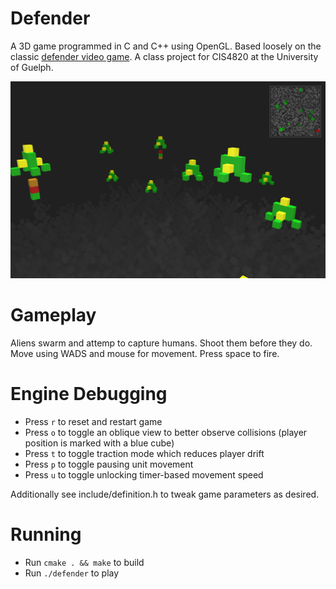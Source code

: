 # Defender

A 3D game programmed in C and C++ using OpenGL. Based loosely on the classic [defender video game](https://en.wikipedia.org/wiki/Defender_(1981_video_game)). A class project for CIS4820 at the University of Guelph.

![](assets/screenshot.png)

# Gameplay

Aliens swarm and attemp to capture humans. Shoot them before they do. Move using WADS and mouse for movement. Press space to fire. 

# Engine Debugging

- Press `r` to reset and restart game
- Press `o` to toggle an oblique view to better observe collisions (player position is marked with a blue cube)
- Press `t` to toggle traction mode which reduces player drift
- Press `p` to toggle pausing unit movement
- Press `u` to toggle unlocking timer-based movement speed

Additionally see include/definition.h to tweak game parameters as desired.

# Running

- Run `cmake . && make` to build
- Run `./defender` to play	
